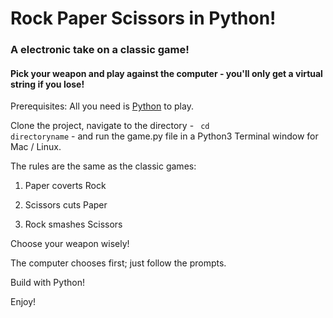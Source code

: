 # Rock Paper Scissors in Python!
### A electronic take on a classic game!
#### Pick your weapon and play against the computer - you'll only get a virtual string if you lose!

Prerequisites: All you need is [Python](https://www.python.org/download/releases/3.0) to play.

Clone the project, navigate to the directory - <code> cd directoryname</code> - and run the game.py file in a Python3 Terminal window for Mac / Linux.

The rules are the same as the classic games:

1. Paper coverts Rock

2. Scissors cuts Paper

3. Rock smashes Scissors

Choose your weapon wisely!

The computer chooses first; just follow the prompts. 

Build with Python!

Enjoy!  